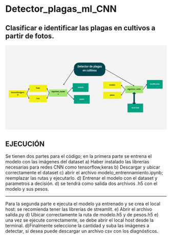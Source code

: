 # Detector_plagas_ml_CNN
## Clasificar e identificar las plagas en cultivos a partir de fotos.
![](https://github.com/alvaroOficial/Detector_plagas_ml_CNN/blob/main/esquema.png)
## EJECUCIÓN
Se tienen dos partes para el código; en la primera parte se entrena el modelo con las imágenes del dataset
 a) Haber instalado las librerías necesarias para redes CNN como tensorflow,keras
 b) Descargar y ubicar correctamente el dataset
 c) abrir el archivo modelo_entrennamiento.ipynb; reemplazar las rutas y ejecutarlo.
 d) Entrenar el modelo con el dataset y parametros a decisión.
 d) se tendrá como salida dos archivos .h5 con el modelo y sus pesos.

 --------------------------------------------------------------------------------
Para la segunda parte e ejecuta el modelo ya entrenado y se crea el local host:
 se recomienda tener las librerías de streamlit.
 e) Abrir el archivo salida.py
 d) Ubicar correctamente la ruta de modelo.h5 y de pesos.h5
 e) una vez se ejecute correctamente, se debe abrir el local host desde la terminal.
 d)Finalmente seleccione la cantidad y suba las imágenes a detectar, si desea puede descargar un archivo csv con los diagnósticos.

 
